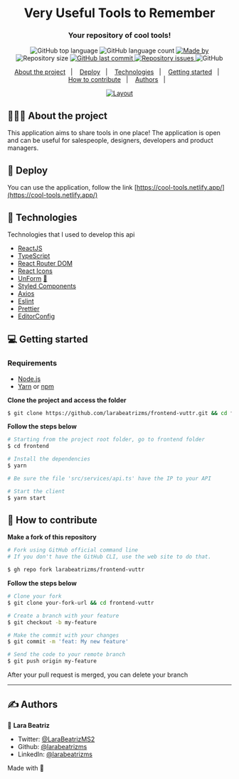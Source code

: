 <h1 align="center">
	<!-- <img alt="Logo" src=".github/logo.png" width="200px" /> -->
  Very Useful Tools to Remember 
</h1>

<h3 align="center">
  Your repository of cool tools!
</h3>

<p align="center">
  <img alt="GitHub top language" src="https://img.shields.io/github/languages/top/larabeatrizms/frontend-vuttr">

  <img alt="GitHub language count" src="https://img.shields.io/github/languages/count/larabeatrizms/frontend-vuttr">

  <a href="https://www.linkedin.com/in/larabeatrizms/">
    <img alt="Made by" src="https://img.shields.io/badge/made%20by-Lara%20Beatriz-gree">
  </a>
  
  <img alt="Repository size" src="https://img.shields.io/github/repo-size/larabeatrizms/frontend-vuttr">
  
  <a href="https://github.com/larabeatrizms/frontend-vuttr/commits/master">
    <img alt="GitHub last commit" src="https://img.shields.io/github/last-commit/larabeatrizms/frontend-vuttr">
  </a>
  
  <a href="https://github.com/larabeatrizms/frontend-vuttr/issues">
    <img alt="Repository issues" src="https://img.shields.io/github/issues/larabeatrizms/frontend-vuttr">
  </a>
  
  <img alt="GitHub" src="https://img.shields.io/github/license/larabeatrizms/frontend-vuttr">
</p>

<p align="center">
  <a href="#-about-the-project">About the project</a>&nbsp;&nbsp;&nbsp;|&nbsp;&nbsp;&nbsp;
  <a href="#-deploy">Deploy</a>&nbsp;&nbsp;&nbsp;|&nbsp;&nbsp;&nbsp;
  <a href="#-technologies">Technologies</a>&nbsp;&nbsp;&nbsp;|&nbsp;&nbsp;&nbsp;
  <a href="#-getting-started">Getting started</a>&nbsp;&nbsp;&nbsp;|&nbsp;&nbsp;&nbsp;
  <a href="#-how-to-contribute">How to contribute</a>&nbsp;&nbsp;&nbsp;|&nbsp;&nbsp;&nbsp;
  <a href="#-authors">Authors</a>&nbsp;&nbsp;&nbsp;|&nbsp;&nbsp;&nbsp;
</p>

<p align="center">
  <a href="https://cool-tools.netlify.app/" rel="noopener">
<img alt="Layout"  src="https://i.gyazo.com/66e712ea494cc3bf71cf67202a371abc.png">
  </a>
</p>

## 👨🏻‍💻 About the project

This application aims to share tools in one place! The application is open and can be useful for salespeople, designers, developers and product managers.

## 🚀 Deploy

You can use the application, follow the link [https://cool-tools.netlify.app/](https://cool-tools.netlify.app/)

## 🚀 Technologies

Technologies that I used to develop this api

- [ReactJS](https://reactjs.org/)
- [TypeScript](https://www.typescriptlang.org/)
- [React Router DOM](https://reacttraining.com/react-router/)
- [React Icons](https://react-icons.netlify.com/#/)
- [UnForm](https://unform.dev/) [💜](https://rocketseat.com.br/)
- [Styled Components](https://styled-components.com/)
- [Axios](https://github.com/axios/axios)
- [Eslint](https://eslint.org/)
- [Prettier](https://prettier.io/)
- [EditorConfig](https://editorconfig.org/)

## 💻 Getting started

### Requirements

- [Node.js](https://nodejs.org/en/)
- [Yarn](https://classic.yarnpkg.com/) or [npm](https://www.npmjs.com/)

**Clone the project and access the folder**

```bash
$ git clone https://github.com/larabeatrizms/frontend-vuttr.git && cd frontend-vuttr
```

**Follow the steps below**

```bash
# Starting from the project root folder, go to frontend folder
$ cd frontend

# Install the dependencies
$ yarn

# Be sure the file 'src/services/api.ts' have the IP to your API

# Start the client
$ yarn start
```

## 🤔 How to contribute

**Make a fork of this repository**

```bash
# Fork using GitHub official command line
# If you don't have the GitHub CLI, use the web site to do that.

$ gh repo fork larabeatrizms/frontend-vuttr
```

**Follow the steps below**

```bash
# Clone your fork
$ git clone your-fork-url && cd frontend-vuttr

# Create a branch with your feature
$ git checkout -b my-feature

# Make the commit with your changes
$ git commit -m 'feat: My new feature'

# Send the code to your remote branch
$ git push origin my-feature
```

After your pull request is merged, you can delete your branch

---

## ✍️ Authors

👤 **Lara Beatriz**

- Twitter: [@LaraBeatrizMS2](https://twitter.com/LaraBeatrizMS2)
- Github: [@larabeatrizms](https://github.com/larabeatrizms)
- LinkedIn: [@larabeatrizms](https://linkedin.com/in/larabeatrizms)

Made with 💜
